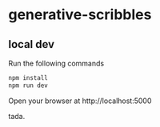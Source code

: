 # generative-scribbles

## local dev

Run the following commands

```bash
npm install
npm run dev
```

Open your browser at http://localhost:5000

tada.

